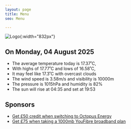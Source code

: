 ```yaml
---
layout: page
title: Menu
seo: Menu

---
```


![Logo](/images/logo.jpg){:width="832px"}

<!-- weather_marker starts -->
## On Monday, 04 August 2025

- The average temperature today is 17.37˚C,
- With highs of 17.77˚C and lows of 16.58˚C,
- It may feel like 17.3˚C with overcast clouds
- The wind speed is 3.58m/s and visibility is 10000m
- The pressure is 1015hPa and humidity is 82%
- The sun will rise at 04:35 and set at 19:53

<!-- weather_marker ends -->

## Sponsors

- [Get £50 credit when switching to Octopus Energy](https://bit.ly/3oD1nnS)
- [Get £75 when taking a 1000mb YouFibre broadband plan](https://aklam.io/91zWhU?)
